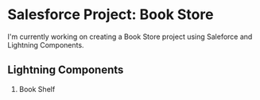 # Salesforce Project: Book Store

I'm currently working on creating a Book Store project using Saleforce and Lightning Components.

## Lightning Components
1. Book Shelf
